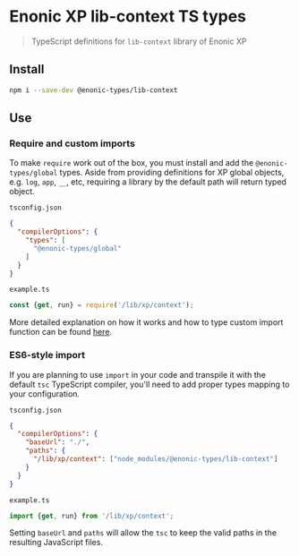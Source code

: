 # Enonic XP lib-context TS types

> TypeScript definitions for `lib-context` library of Enonic XP

## Install

```bash
npm i --save-dev @enonic-types/lib-context
```

## Use

### Require and custom imports

To make `require` work out of the box, you must install and add the `@enonic-types/global` types. Aside from providing definitions for XP
global objects, e.g. `log`, `app`, `__`, etc, requiring a library by the default path will return typed object.

`tsconfig.json`

```json
{
  "compilerOptions": {
    "types": [
      "@enonic-types/global"
    ]
  }
}
```

`example.ts`

```ts
const {get, run} = require('/lib/xp/context');
```

More detailed explanation on how it works and how to type custom import function can be
found [here](https://developer.enonic.com/docs/xp/stable/api).

### ES6-style import

If you are planning to use `import` in your code and transpile it with the default `tsc` TypeScript compiler, you'll need to add proper
types mapping to your configuration.

`tsconfig.json`

```json
{
  "compilerOptions": {
    "baseUrl": "./",
    "paths": {
      "/lib/xp/context": ["node_modules/@enonic-types/lib-context"]
    }
  }
}
```

`example.ts`

```ts
import {get, run} from '/lib/xp/context';
```

Setting `baseUrl` and `paths` will allow the `tsc` to keep the valid paths in the resulting JavaScript files.
